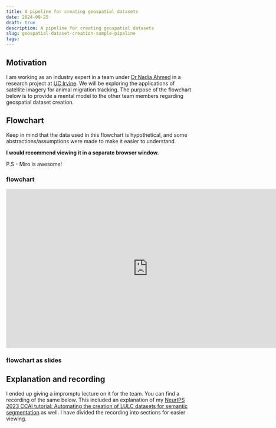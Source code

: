 ```yaml
---
title: A pipeline for creating geospatial datasets
date: 2024-09-25
draft: true
description: A pipeline for creating geospatial datasets 
slug: geospatial-dataset-creation-sample-pipeline
tags:
---
```


## Motivation
I am working as an industry expert in a team under [Dr.Nadia Ahmed](https://www.linkedin.com/in/nadia-a/) in a research project at [UC Irvine](https://uci.edu/). We will be exploring the applications of satellite imagery for animal migration tracking. The purpose of the flowchart below is to provide a mental model to the other team members regarding geospatial dataset creation.

## Flowchart 
Keep in mind that the data used in this flowchart is hypothetical, and some abstractions/assumptions were made to make it easier to understand. 

**I would recommend viewing it in a separate browser window.** 

P.S - Miro is awesome!

### flowchart 
<iframe width="768" height="432" src="https://miro.com/app/live-embed/uXjVKuIyX_w=/?moveToViewport=-642,-1837,11443,5507&embedId=315287799990" frameborder="0" scrolling="no" allow="fullscreen; clipboard-read; clipboard-write" allowfullscreen></iframe>

### flowchart as slides


## Explanation and recording
I ended up giving a impromptu lecture on it for the team. You can find a recording of the same below. This included an explanation of my [NeurIPS 2023 CCAI tutorial: Automating the creation of LULC datasets for semantic segmentation](https://www.climatechange.ai/papers/neurips2022/116) as well. I have divided the recording into sections for easier viewing.

